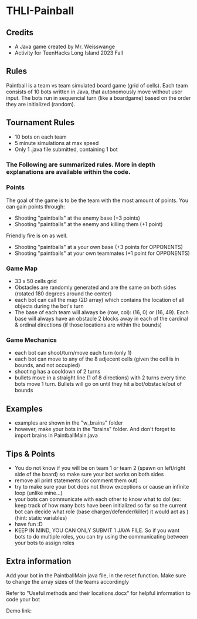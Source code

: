 # THLI-Painball

## Credits
* A Java game created by Mr. Weisswange
* Activity for TeenHacks Long Island 2023 Fall

## Rules
Paintball is a team vs team simulated board game (grid of cells). Each team consists of 10 bots written in Java, that autonomously move without user input. The bots run in sequencial turn (like a boardgame) based on the order they are initialized (random). 

## Tournament Rules
* 10 bots on each team
* 5 minute simulations at max speed
* Only 1 .java file submitted, containing 1 bot

### The Following are summarized rules. More in depth explanations are available within the code. 

### Points
The goal of the game is to be the team with the most amount of points. You can gain points through:
* Shooting "paintballs" at the enemy base (+3 points)
* Shooting "paintballs" at the enemy and killing them (+1 point)


Friendly fire is on as well. 
* Shooting "paintballs" at a your own base (+3 points for OPPONENTS)
* Shooting "paintballs" at your own teammates (+1 point for OPPONENTS)

### Game Map
* 33 x 50 cells grid
* Obstacles are randomly generated and are the same on both sides (rotated 180 degrees around the center)
* each bot can call the map (2D array) which contains the location of all objects during the bot's turn
* The base of each team will always be (row, col): (16, 0) or (16, 49). Each base will always have an obstacle 2 blocks away in each of the cardinal & ordinal directions (if those locations are within the bounds)
 
### Game Mechanics
* each bot can shoot/turn/move each turn (only 1)
* each bot can move to any of the 8 adjecent cells (given the cell is in bounds, and not occupied)
* shooting has a cooldown of 2 turns
* bullets move in a straight line (1 of 8 directions) with 2 turns every time bots move 1 turn. Bullets will go on until they hit a bot/obstacle/out of bounds

## Examples
* examples are shown in the "w_brains" folder
* however, make your bots in the "brains" folder. And don't forget to import brains in PaintballMain.java

## Tips & Points
* You do not know if you will be on team 1 or team 2 (spawn on left/right side of the board) so make sure your bot works on both sides
* remove all print statements (or comment them out)
* try to make sure your bot does not throw exceptions or cause an infinite loop (unlike mine...)
* your bots can communicate with each other to know what to do! (ex: keep track of how many bots have been initialized so far so the current bot can decide what role (base charger/defender/killer) it would act as ) (hint: static variables) 
* have fun :D
* KEEP IN MIND, YOU CAN ONLY SUBMIT 1 JAVA FILE. So if you want bots to do multiple roles, you can try using the communicating between your bots to assign roles

## Extra information
Add your bot in the PaintballMain.java file, in the reset function. Make sure to change the array sizes of the teams accordingly <br />

Refer to "Useful methods and their locations.docx" for helpful information to code your bot <br />

Demo link: 
